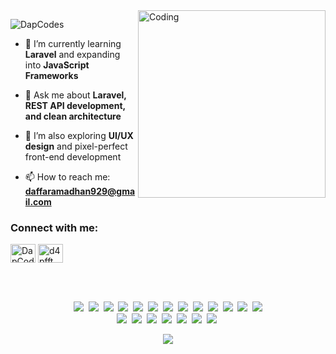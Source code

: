 <img align="right" alt="Coding" width="300" src="https://media.giphy.com/media/v1.Y2lkPTc5MGI3NjExbm9senlvZ3Uwbm13MDF5OHZsOWM0ajE3YjkxanRqZ2x2MGQyNGR2eCZlcD12MV9naWZzX3NlYXJjaCZjdD1n/bGgsc5mWoryfgKBx1u/giphy.gif">
<p align="left"> <img src="https://komarev.com/ghpvc/?username=DapCodes&label=Profile%20views&color=0e75b6&style=flat" alt="DapCodes" /> </p>

- 🌱 I’m currently learning **Laravel** and expanding into **JavaScript Frameworks**
  
- 💬 Ask me about **Laravel, REST API development, and clean architecture**
  
- 🧠 I’m also exploring **UI/UX design** and pixel-perfect front-end development
  
- 📫 How to reach me: **daffaramadhan929@gmail.com**

<h3 align="left">Connect with me:</h3>
<p align="left">
<a href="https://linkedin.com/in/daffa-ramadhan-3b2239335" target="blank"><img align="center" src="https://raw.githubusercontent.com/rahuldkjain/github-profile-readme-generator/master/src/images/icons/Social/linked-in-alt.svg" alt="DapCodes" height="30" width="40" /></a>
<a href="https://instagram.com/d4pfft" target="blank"><img align="center" src="https://raw.githubusercontent.com/rahuldkjain/github-profile-readme-generator/master/src/images/icons/Social/instagram.svg" alt="d4pfft" height="30" width="40" /></a>
</p>
<br>
<br>
<p align="center">
  <img src="https://skillicons.dev/icons?i=html" />&nbsp;
  <img src="https://skillicons.dev/icons?i=css" />&nbsp;
  <img src="https://skillicons.dev/icons?i=sass" />&nbsp;
  <img src="https://skillicons.dev/icons?i=tailwind" />&nbsp;
  <img src="https://skillicons.dev/icons?i=bootstrap" />&nbsp;  
  <img src="https://skillicons.dev/icons?i=javascript" />&nbsp;
  <img src="https://skillicons.dev/icons?i=react" />&nbsp;
  <img src="https://skillicons.dev/icons?i=vue" />&nbsp;
  <img src="https://skillicons.dev/icons?i=figma" />&nbsp;
  <img src="https://skillicons.dev/icons?i=php" />&nbsp;
  <img src="https://skillicons.dev/icons?i=go" />&nbsp;
  <img src="https://skillicons.dev/icons?i=nodejs" />&nbsp;
  <img src="https://skillicons.dev/icons?i=laravel" /> <br>
  <img src="https://skillicons.dev/icons?i=kubernetes" />&nbsp;
  <img src="https://skillicons.dev/icons?i=docker" />&nbsp;
  <img src="https://skillicons.dev/icons?i=mysql" />&nbsp;
  <img src="https://skillicons.dev/icons?i=sqlite" />&nbsp;
  <img src="https://skillicons.dev/icons?i=supabase" />&nbsp;
  <img src="https://skillicons.dev/icons?i=gitlab" />&nbsp;
  <img src="https://skillicons.dev/icons?i=git" />&nbsp;
</p>
<p align="center">
  <img src="https://github-readme-stats.vercel.app/api/top-langs/?username=DapCodes&layout=compact&theme=tokyonight&show_icons=true" />
</p>


